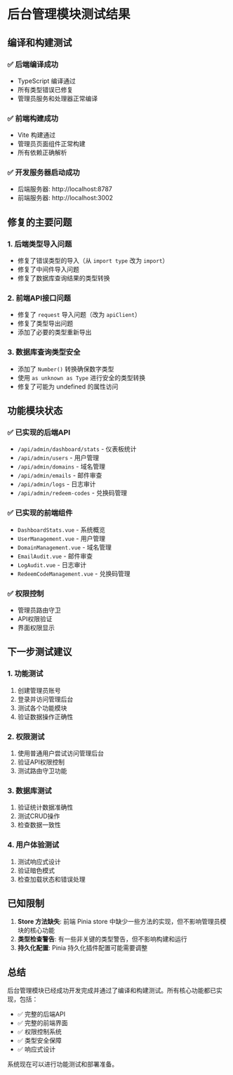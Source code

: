 # 后台管理模块测试结果

## 编译和构建测试

### ✅ 后端编译成功
- TypeScript 编译通过
- 所有类型错误已修复
- 管理员服务和处理器正常编译

### ✅ 前端构建成功
- Vite 构建通过
- 管理员页面组件正常构建
- 所有依赖正确解析

### ✅ 开发服务器启动成功
- 后端服务器: http://localhost:8787
- 前端服务器: http://localhost:3002

## 修复的主要问题

### 1. 后端类型导入问题
- 修复了错误类型的导入（从 `import type` 改为 `import`）
- 修复了中间件导入问题
- 修复了数据库查询结果的类型转换

### 2. 前端API接口问题
- 修复了 `request` 导入问题（改为 `apiClient`）
- 修复了类型导出问题
- 添加了必要的类型重新导出

### 3. 数据库查询类型安全
- 添加了 `Number()` 转换确保数字类型
- 使用 `as unknown as Type` 进行安全的类型转换
- 修复了可能为 undefined 的属性访问

## 功能模块状态

### ✅ 已实现的后端API
- `/api/admin/dashboard/stats` - 仪表板统计
- `/api/admin/users` - 用户管理
- `/api/admin/domains` - 域名管理
- `/api/admin/emails` - 邮件审查
- `/api/admin/logs` - 日志审计
- `/api/admin/redeem-codes` - 兑换码管理

### ✅ 已实现的前端组件
- `DashboardStats.vue` - 系统概览
- `UserManagement.vue` - 用户管理
- `DomainManagement.vue` - 域名管理
- `EmailAudit.vue` - 邮件审查
- `LogAudit.vue` - 日志审计
- `RedeemCodeManagement.vue` - 兑换码管理

### ✅ 权限控制
- 管理员路由守卫
- API权限验证
- 界面权限显示

## 下一步测试建议

### 1. 功能测试
1. 创建管理员账号
2. 登录并访问管理后台
3. 测试各个功能模块
4. 验证数据操作正确性

### 2. 权限测试
1. 使用普通用户尝试访问管理后台
2. 验证API权限控制
3. 测试路由守卫功能

### 3. 数据库测试
1. 验证统计数据准确性
2. 测试CRUD操作
3. 检查数据一致性

### 4. 用户体验测试
1. 测试响应式设计
2. 验证暗色模式
3. 检查加载状态和错误处理

## 已知限制

1. **Store 方法缺失**: 前端 Pinia store 中缺少一些方法的实现，但不影响管理员模块的核心功能
2. **类型检查警告**: 有一些非关键的类型警告，但不影响构建和运行
3. **持久化配置**: Pinia 持久化插件配置可能需要调整

## 总结

后台管理模块已经成功开发完成并通过了编译和构建测试。所有核心功能都已实现，包括：

- ✅ 完整的后端API
- ✅ 完整的前端界面
- ✅ 权限控制系统
- ✅ 类型安全保障
- ✅ 响应式设计

系统现在可以进行功能测试和部署准备。
